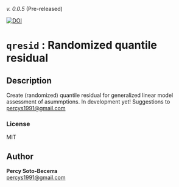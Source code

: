 _v. 0.0.5_ (Pre-released) 

[![DOI](https://zenodo.org/badge/391775796.svg)](https://zenodo.org/badge/latestdoi/391775796)

`qresid` : Randomized quantile residual
=======================================

Description
-----------

Create (randomized) quantile residual for generalized linear model assessment of asummptions. In development yet! Suggestions to percys1991@gmail.com

### License
MIT

Author
------

**Percy Soto-Becerra**  
percys1991@gmail.com  

